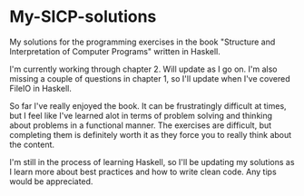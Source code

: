 # My-SICP-solutions
My solutions for the programming exercises in the book "Structure and Interpretation of Computer Programs" written in Haskell. 

I'm currently working through chapter 2. Will update as I go on. I'm also missing a couple of questions in chapter 1, so I'll update when I've covered FileIO in Haskell.

So far I've really enjoyed the book. It can be frustratingly difficult at times, but I feel like I've learned alot in terms of problem solving and thinking about problems in a functional manner. The exercises are difficult, but completing them is definitely worth it as they force you to really think about the content.

I'm still in the process of learning Haskell, so I'll be updating my solutions as I learn more about best practices and how to write clean code. Any tips would be appreciated.
